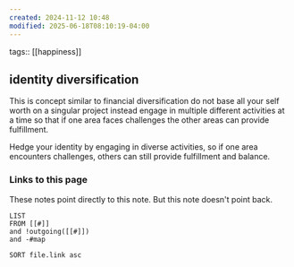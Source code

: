 ```yaml
---
created: 2024-11-12 10:48
modified: 2025-06-18T08:10:19-04:00
---
```

tags:: [[happiness]]
## identity diversification
This is concept similar to financial diversification do not base all your self worth on a singular project instead engage in multiple different activities at a time so that if one area faces challenges the other areas can provide fulfillment.

Hedge your identity by engaging in diverse activities, so if one area encounters challenges, others can still provide fulfillment and balance.

### Links to this page
These notes point directly to this note. But this note doesn't point back.
```dataview
LIST
FROM [[#]]
and !outgoing([[#]])
and -#map

SORT file.link asc
```
